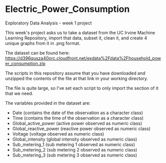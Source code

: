 # Electric_Power_Consumption
Exploratory Data Analysis - week 1 project

This week's project asks us to take a dataset from the UC Irvine Machine Learning Repository, import that data, subset it, clean it, and create 4 unique graphs from it in .png format.

The dataset can be found here: https://d396qusza40orc.cloudfront.net/exdata%2Fdata%2Fhousehold_power_consumption.zip

The scripts in this repository assume that you have downloaded and unzipped the contents of the file at that link in your working directory.

The file is quite large, so I've set each script to only import the section of it that we need. 

The variables provided in the dataset are:
* Date (contains the date of the observation as a character class)
* Time (contains the time of the observation as a character class)
* Global_active_power (active power observed as numeric class)
* Global_reactive_power (reactive power observed as numeric class)
* Voltage (voltage observed as numeric class)
* Global_intensity (global intensity observed as numeric class)
* Sub_metering_1 (sub metering 1 observed as numeric class)
* Sub_metering_2 (sub metering 2 observed as numeric class)
* Sub_metering_3 (sub metering 3 observed as numeric class)
